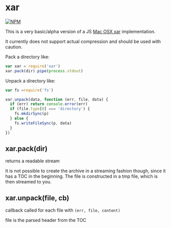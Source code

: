 # xar
[![NPM](https://nodei.co/npm/xar.png)](https://nodei.co/npm/xar/)

This is a very basic/alpha version of a JS [Mac OSX xar](https://developer.apple.com/library/mac/documentation/Darwin/Reference/ManPages/man1/xar.1.html) implementation.

It currently does not support actual compression and should be used with caution.

Pack a directory like:
```js
var xar = require('xar')
xar.pack(dir).pipe(process.stdout)
```

Unpack a directory like:
```js
var fs =require('fs')

xar.unpack(data, function (err, file, data) {
  if (err) return console.error(err)
  if (file.type[0] === 'directory') {
    fs.mkdirSync(p)
  } else {
    fs.writeFileSync(p, data)
  }
})
```

## xar.pack(dir)

returns a readable stream

It is not possible to create the archive in a streaming fashion though, since
it has a TOC in the beginning. The file is constructed in a tmp file, which is then
streamed to you.

## xar.unpack(file, cb)

callback called for each file with `(err, file, content)`

file is the parsed header from the TOC
